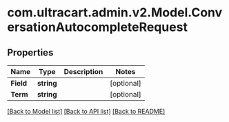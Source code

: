# com.ultracart.admin.v2.Model.ConversationAutocompleteRequest
## Properties

Name | Type | Description | Notes
------------ | ------------- | ------------- | -------------
**Field** | **string** |  | [optional] 
**Term** | **string** |  | [optional] 


[[Back to Model list]](../README.md#documentation-for-models) [[Back to API list]](../README.md#documentation-for-api-endpoints) [[Back to README]](../README.md)

